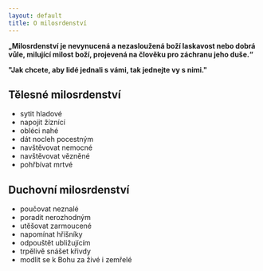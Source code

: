 ```yaml
---
layout: default
title: O milosrdenství
---
```


**„Milosrdenství je nevynucená a nezasloužená boží laskavost nebo dobrá vůle, milující milost boží, projevená na člověku pro záchranu jeho duše.“**

**"Jak chcete, aby lidé jednali s vámi, tak jednejte vy s nimi."**

## Tělesné milosrdenství
-	sytit hladové
-	napojit žíznící
-	obléci nahé
-	dát nocleh pocestným
-	navštěvovat nemocné
-	navštěvovat vězněné
-	pohřbívat mrtvé

## Duchovní milosrdenství
-	poučovat neznalé
-	poradit nerozhodným
-	utěšovat zarmoucené
-	napomínat hříšníky
-	odpouštět ubližujícím
-	trpělivě snášet křivdy
-	modlit se k Bohu za živé i zemřelé
